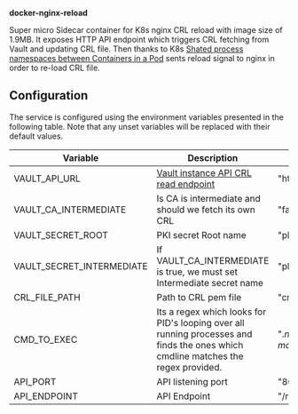****docker-nginx-reload****

Super micro Sidecar container for K8s nginx CRL reload with image size of 1.9MB.
It exposes HTTP API endpoint which triggers CRL fetching from Vault and updating CRL file. Then thanks to K8s [Shated process namespaces  between Containers in a Pod](https://kubernetes.io/docs/tasks/configure-pod-container/share-process-namespace/) sents reload signal to nginx in order to re-load CRL file.

## Configuration

The service is configured using the environment variables presented in the
following table. Note that any unset variables will be replaced with their
default values.

| Variable                            | Description                                                | Default               |
|-------------------------------------|------------------------------------------------------------|-----------------------|
| VAULT_API_URL                         | [Vault instance API CRL read endpoint](https://www.vaultproject.io/api/secret/pki/index.html#read-crl)                                           | "http://locahost" 
| VAULT_CA_INTERMEDIATE                       | Is CA is intermediate and should we fetch its own CRL   | "false"
| VAULT_SECRET_ROOT                       | PKI secret Root name   | "pki"                 |
| VAULT_SECRET_INTERMEDIATE                       | If VAULT_CA_INTERMEDIATE is true, we must set Intermediate secret name   | "pki_int"                 |
| CRL_FILE_PATH                         | Path to CRL pem file                                          | "crl.pem"                  |
| CMD_TO_EXEC                           | Its a regex which looks for PID's looping over all running processes and finds the ones which cmdline matches the regex provided.              | ".*nginx: master.*"             |
| API_PORT                              |   API listening port                                  | "8000"              |
| API_ENDPOINT                       | API Endpoint                                        |    "/reload"                   |
